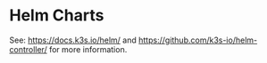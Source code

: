 # Helm Charts

See: https://docs.k3s.io/helm/ and https://github.com/k3s-io/helm-controller/ for more information.